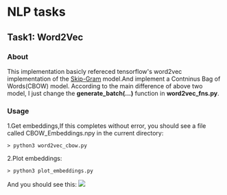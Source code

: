 
# NLP tasks
## Task1:  Word2Vec
### About
This implementation basicly refereced tensorflow's word2vec implementation of the [Skip-Gram](https://www.tensorflow.org/tutorials/word2vec) model.And implement a Contninus Bag of Words(CBOW) model.
According to the main difference of above two model, I just change the **generate_batch(...)** function in **word2vec_fns.py**. 

### Usage
1.Get embeddings,If this completes without error, you should see a file called CBOW_Embeddings.npy in the current directory:
```
> python3 word2vec_cbow.py
```
2.Plot embeddings:
```
> python3 plot_embeddings.py
```
And you should see this:
![](https://raw.githubusercontent.com/ZoeShaw101/NLP_tasks/master/Word2Vec_CBOW/docs/tsne_embeddings.png)



